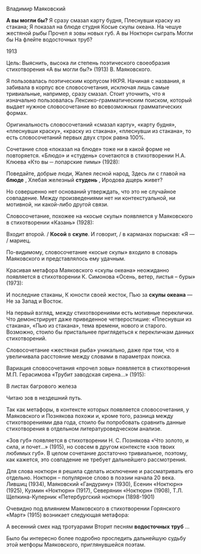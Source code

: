 Владимир Маяковский

**А вы могли бы?**
Я сразу смазал карту будня,
Плеснувши краску из стакана;
Я показал на блюде студня
Косые скулы океана.
На чешуе жестяной рыбы
Прочел я зовы новых губ.
А вы
Ноктюрн сыграть
Могли бы
На флейте водосточных труб?

1913

Цель: Выяснить, высока ли степень поэтического своеобразия стихотворения «А вы могли бы?» (1913) В. Маяковского.

Я пользовалась поэтическим корпусом НКРЯ. Начиная с названия, я забивала в корпус все словосочетания, исключая лишь самые тривиальные, например, сразу смазал. Стоит уточнить, что я изначально пользовалась Лексико-грамматическим поиском, который выдает нужное словосочетание во всевозможных грамматических формах.

Оригинальность словосочетаний «смазал карту», «карту будня», «плеснувши краску», «краску из стакана», «плеснувши из стакана», то есть словосочетаний первых двух строк равна 100%.

Сочетание слов «показал на блюде» тоже ни в какой форме не повторяется. «Блюдо» и «студень» сочетаются в стихотворении Н.А. Клюева «Кто вы ─ лопарские пимы» (1928):

Поведайте, добрые люди,
Жалея лесной народ,
Здесь ли с главой на  **блюде** ,
Хлебая железный  **студень** ,
Иродова дщерь живет?

Но совершенно нет оснований утверждать, что это не случайное совпадение. Между произведениями нет ни контекстуальной, ни мотивной, ни какой-либо другой связи.

Словосочетание, похожее на «косые скулы» появляется у Маяковского в стихотворении «Казань» (1928):

Входит второй. /  **Косой**  в  **скуле**.
И говорит, / в карманах порыскав:
«Я ― / мариец.

По-видимому, словосочетание «косые скулы» входило в словарь Маяковского и представлялось ему удачным.

Красивая метафора Маяковского «скулы океана» неожиданно появляется в стихотворении К. Симонова «Осень, ветер, листья – буры» (1973):

И последние стаканы,
К юности своей жесток,
Пью за  **скулы**   **океана**  ―
Не за Запад и Восток.

На первый взгляд, между стихотворениями есть мотивные переклички. Что демонстрирует даже приведенное четверостишие: «Плеснувши из стакана», «Пью из стакана», тема времени, нового и старого. Возможно, стоило бы пристальнее приглядеться к перекличкам данных стихотворений.

Словосочетание «жестяная рыба» уникально, даже при том, что я увеличивала расстояние между словами в параметрах поиска.

Вариация словосочетания «прочел зовы» появляется в стихотворения М.П. Герасимова «Трубит заводская сирена…» (1915):

В листах багрового железа

Читаю зов в нездешний путь.

Так как метафоры, в контексте которых появляется словосочетания, у Маяковского и Познякова похожи и, кроме того, разница между стихотворениями два года, стоило бы попробовать сравнить данные стихотворения в отдельном литературоведческом анализе.

«Зов губ» появляется в стихотворении Н. С. Познякова «Что золото, и сила, и почет...» (1915), но совсем в другом контексте «зов твоих любимых губ». В целом сочетание достаточно тривиальное, поэтому, как кажется, это совпадение не требует дальнейшего рассмотрения.

Для слова ноктюрн я решила сделать исключение и рассматривать его отдельно. Ноктюрн – популярное слово в поэзии начала 20 века. Лившиц (1934), Маяковский «Гандурину» (1930), Есенин «Ноктюрн» (1925), Кузмин «Ноктюрн» (1917), Северянин «Ноктюрн» (1908), Т.Л. Щепкина-Куперник «Петербургский ноктюрн (1898-1901)

Очевидно под влиянием Маяковского в стихотворении Горянского «Март» (1915) возникает следующая метафора:

А весенний смех над тротуарами
Вторит песням  **водосточных**   **труб** …

Было бы интересно более подробно проследить дальнейшую судьбу этой метфоры Маяковского, приглянувшейся поэтам.
